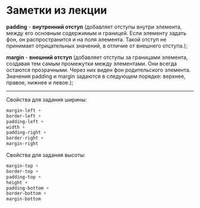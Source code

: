# Заметки из лекции

__padding__ - __внутренний отступ__ (добавляет отступы внутри
элемента, между его основным содержимым и границей. Если элементу задать фон,
он распространится и на поля элемента. Такой отступ не принимает отрицательных
значений, в отличие от внешнего отступа.);

__margin__ - __внешний отступ__ (добавляет отступы за границами элемента, создавая тем
самым промежутки между элементами. Они всегда остаются прозрачными. Через
них виден фон родительского элемента. Значения padding и margin задаются в
следующем порядке: верхнее, правое, нижнее и левое.);

---

Свойства для задания ширины:

```css
margin-left +
border-left +
padding-left +
width +
padding-right +
border-right +
margin-right
```

Свойства для задания высоты:

```css
margin-top +
border-top +
padding-top +
height +
padding-bottom +
border-bottom +
margin-bottom
```
